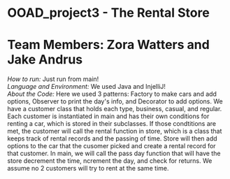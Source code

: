 # OOAD_project3 - The Rental Store
# Team Members: Zora Watters and Jake Andrus

*How to run:* Just run from main!</br>
*Language and Environment:* We used Java and InjelliJ!</br>
*About the Code:* Here we used 3 patterns: Factory to make cars and add options, Observer to print the day's info, and Decorator to add options. We have a customer class that holds each type, business, casual, and regular. Each customer is instantiated in main and has their own conditions for renting a car, which is stored in their subclasses. If those condtitions are met, the customer will call the rental function in store, which is a class that keeps track of rental records and the passing of time. Store will then add options to the car that the cusomer picked and create a rental record for that customer. In main, we will call the pass day function that will have the store decrement the time, ncrement the day, and check for returns. We assume no 2 customers will try to rent at the same time.
